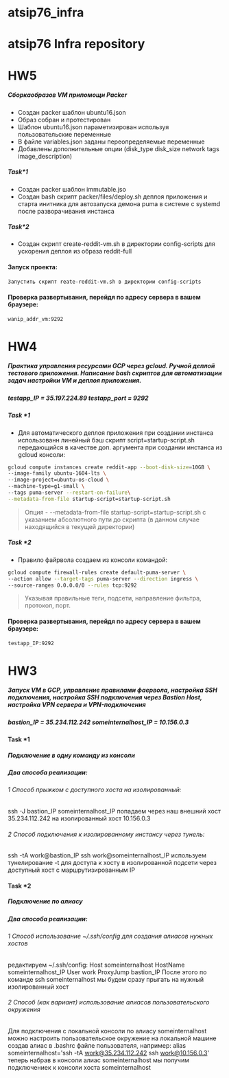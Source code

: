 # atsip76_infra
# atsip76 Infra repository
# HW5
##### Сборкаобразов VM припомощи Packer
- Создан packer шаблон ubuntu16.json
- Образ собран и протестирован
- Шаблон ubuntu16.json параметизирован используя пользовательские переменные
- В файле variables.json заданы переопределяемые переменные
- Добавлены дополнительные опции (disk_type disk_size network tags image_description)
##### Task*1
- Создан packer шаблон immutable.jso
- Создан bash скрипт packer/files/deploy.sh  деплоя приложения и старта инитника для автозапуска демона puma в системе с systemd после разворачивания инстанса
##### Task*2
- Создан скрипт create-reddit-vm.sh в директории config-scripts для ускорения деплоя из образа reddit-full
#### Запуск проекта:
```sh
Запустить скрипт reate-reddit-vm.sh в директории config-scripts
```
#### Проверка развертывания, перейдя по адресу сервера в вашем браузере:
```sh
wanip_addr_vm:9292
```


# HW4
##### Практика управления ресурсами GCP через gcloud. Ручной деплой тестового приложения. Написание bash скриптов для автоматизации задач настройки VM и деплоя приложения. 
##### testapp_IP = 35.197.224.89 testapp_port = 9292

##### Task *1 
- Для автоматического деплоя приложения при создании инстанса использованн линейный бэш скрипт script=startup-script.sh передающийся в качестве доп. аргумента при создании инстанса из gcloud консоли:
```sh
gcloud compute instances create reddit-app --boot-disk-size=10GB \
--image-family ubuntu-1604-lts \
--image-project=ubuntu-os-cloud \
--machine-type=g1-small \
--tags puma-server --restart-on-failure\
--metadata-from-file startup-script=startup-script.sh 
```
> Опция - --metadata-from-file startup-script=startup-script.sh с указанием абсолютного пути до скрипта (в данном случае находящийся в текущей директории)

##### Task *2 
- Правило файрвола создаем из консоли командой: 
 ```sh
 gcloud compute firewall-rules create default-puma-server \ 
 --action allow --target-tags puma-server --direction ingress \ 
 --source-ranges 0.0.0.0/0 --rules tcp:9292 
```
> Указывая правильные теги, подсети, направление фильтра, протокол, порт. 

#### Проверка развертывания, перейдя по адресу сервера в вашем браузере:
```sh
testapp_IP:9292
```
# HW3
##### Запуск VM в GCP, управление правилами фаервола, настройка SSH подключения, настройка SSH подключения через Bastion Host, настройка VPN сервера и VPN-подключения
##### bastion_IP = 35.234.112.242 someinternalhost_IP = 10.156.0.3
#### Task *1 
##### Подключение в одну команду из консоли
##### Два способа реализации: 
###### 1 Способ прыжком с доступного хоста на изолированный:
ssh -J bastion_IP someinternalhost_IP
попадаем через наш внешний хост 35.234.112.242 на изолированный хост 10.156.0.3
###### 2 Способ подключения к изолированному инстансу через тунель:
ssh -tA work@bastion_IP ssh work@someinternalhost_IP
используем тунелирование -t для доступа к хосту в изолированной подсети через доступный хост с маршрутизированным IP
#### Task *2 
##### Подключение по алиасу
##### Два способа реализации:
###### 1 Способ использование ~/.ssh/config для создания алиасов нужных хостов
редактируем  ~/.ssh/config:
Host someinternalhost
HostName someinternalhost_IP
User work
ProxyJump bastion_IP
После этого по команде ssh someinternalhost мы будем сразу прыгать на нужный изолированный хост
###### 2 Способ (как вариант) использование алиасов пользовательского окружения
Для подключения с локальной консоли по алиасу someinternalhost можно настроить пользовательское окружение на локальной машине
создав алиас в .bashrc файле пользователя, например:
alias someinternalhost='ssh -tA work@35.234.112.242 ssh work@10.156.0.3'
теперь набрав в консоли алиас someinternalhost мы получим подключениек к консоли хоста someinternalhost